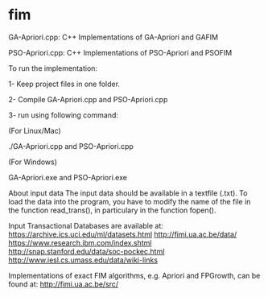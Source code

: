 # fim
GA-Apriori.cpp: C++ Implementations of GA-Apriori and GAFIM

PSO-Apriori.cpp:  C++ Implementations of PSO-Apriori and PSOFIM


To run the implementation: 

1- Keep project files in one folder.

2- Compile GA-Apriori.cpp and PSO-Apriori.cpp 

3- run using following command:

(For Linux/Mac)

./GA-Apriori.cpp and PSO-Apriori.cpp

(For Windows)

GA-Apriori.exe  and PSO-Apriori.exe
 
About input data
The input data should be available in a textfile (.txt). To load the data into the program, you have to modify the name of 
the file in the function read_trans(), in particulary in the function fopen(). 

Input Transactional Databases are available at: 
https://archive.ics.uci.edu/ml/datasets.html
http://fimi.ua.ac.be/data/
https://www.research.ibm.com/index.shtml
http://snap.stanford.edu/data/soc-pockec.html
http://www.iesl.cs.umass.edu/data/wiki-links

Implementations of exact FIM algorithms, e.g. Apriori and FPGrowth, can be found at:
http://fimi.ua.ac.be/src/

